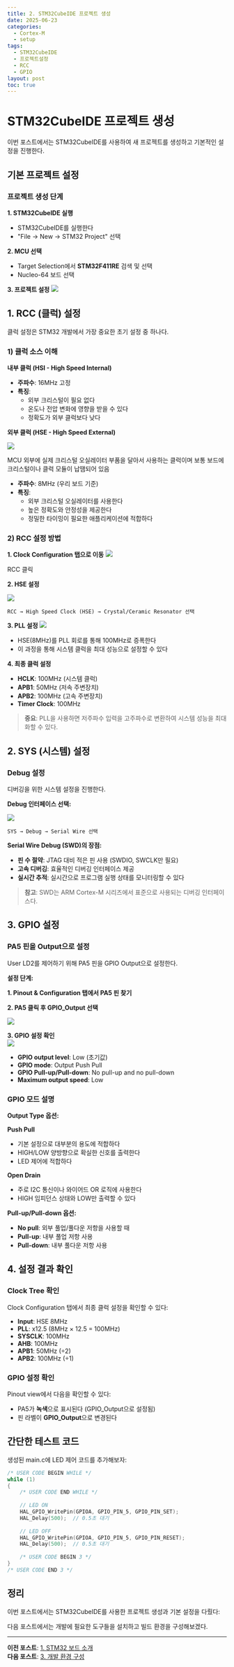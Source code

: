 ```yaml
---
title: 2. STM32CubeIDE 프로젝트 생성
date: 2025-06-23
categories:
  - Cortex-M
  - setup
tags:
  - STM32CubeIDE
  - 프로젝트설정
  - RCC
  - GPIO
layout: post
toc: true
---
```


# STM32CubeIDE 프로젝트 생성

이번 포스트에서는 STM32CubeIDE를 사용하여 새 프로젝트를 생성하고 기본적인 설정을 진행한다.

## 기본 프로젝트 설정

### 프로젝트 생성 단계

**1. STM32CubeIDE 실행**
- STM32CubeIDE를 실행한다
- "File → New → STM32 Project" 선택

**2. MCU 선택**
- Target Selection에서 **STM32F411RE** 검색 및 선택
- Nucleo-64 보드 선택

**3. 프로젝트 설정**
![](https://raw.githubusercontent.com/goeun-oh/ARM/main/0618/0.%EC%B4%88%EA%B8%B0%EC%84%B8%ED%8C%85/gen_project.png)

## 1. RCC (클럭) 설정


클럭 설정은 STM32 개발에서 가장 중요한 초기 설정 중 하나다.

### 1) 클럭 소스 이해

**내부 클럭 (HSI - High Speed Internal)**
- **주파수**: 16MHz 고정
- **특징**: 
  - 외부 크리스털이 필요 없다
  - 온도나 전압 변화에 영향을 받을 수 있다
  - 정확도가 외부 클럭보다 낮다

**외부 클럭 (HSE - High Speed External)**  

![](https://raw.githubusercontent.com/goeun-oh/ARM/main/0618/IMG_0431.jpeg)  

MCU 외부에 실제 크리스털 오실레이터 부품을 달아서 사용하는 클럭이며 보통 보드에 크리스털이나 클럭 모듈이 납땜되어 있음  
- **주파수**: 8MHz (우리 보드 기준)
- **특징**:
  - 외부 크리스털 오실레이터를 사용한다
  - 높은 정확도와 안정성을 제공한다
  - 정밀한 타이밍이 필요한 애플리케이션에 적합하다

### 2) RCC 설정 방법

**1. Clock Configuration 탭으로 이동**
![](https://raw.githubusercontent.com/goeun-oh/ARM/main/0618/0.%EC%B4%88%EA%B8%B0%EC%84%B8%ED%8C%85/RCC.png)

RCC 클릭

**2. HSE 설정**

![](https://raw.githubusercontent.com/goeun-oh/ARM/main/0618/0.%EC%B4%88%EA%B8%B0%EC%84%B8%ED%8C%85/RCC2.png)

```
RCC → High Speed Clock (HSE) → Crystal/Ceramic Resonator 선택
```

**3. PLL 설정**
![](https://raw.githubusercontent.com/goeun-oh/ARM/main/0618/0.%EC%B4%88%EA%B8%B0%EC%84%B8%ED%8C%85/image.png)

- HSE(8MHz)를 PLL 회로를 통해 100MHz로 증폭한다
- 이 과정을 통해 시스템 클럭을 최대 성능으로 설정할 수 있다

**4. 최종 클럭 설정**
- **HCLK**: 100MHz (시스템 클럭)
- **APB1**: 50MHz (저속 주변장치)
- **APB2**: 100MHz (고속 주변장치)
- **Timer Clock**: 100MHz

> **중요**: PLL을 사용하면 저주파수 입력을 고주파수로 변환하여 시스템 성능을 최대화할 수 있다.

## 2. SYS (시스템) 설정

### Debug 설정

디버깅을 위한 시스템 설정을 진행한다.

**Debug 인터페이스 선택:**

![](https://raw.githubusercontent.com/goeun-oh/ARM/main/0618/0.%EC%B4%88%EA%B8%B0%EC%84%B8%ED%8C%85/sys.png)

```
SYS → Debug → Serial Wire 선택
```

**Serial Wire Debug (SWD)의 장점:**
- **핀 수 절약**: JTAG 대비 적은 핀 사용 (SWDIO, SWCLK만 필요)
- **고속 디버깅**: 효율적인 디버깅 인터페이스 제공
- **실시간 추적**: 실시간으로 프로그램 실행 상태를 모니터링할 수 있다

> **참고**: SWD는 ARM Cortex-M 시리즈에서 표준으로 사용되는 디버깅 인터페이스다.

## 3. GPIO 설정

### PA5 핀을 Output으로 설정

User LD2를 제어하기 위해 PA5 핀을 GPIO Output으로 설정한다.

**설정 단계:**

**1. Pinout & Configuration 탭에서 PA5 핀 찾기**

**2. PA5 클릭 후 GPIO_Output 선택**

![](https://raw.githubusercontent.com/goeun-oh/ARM/main/0618/0.%EC%B4%88%EA%B8%B0%EC%84%B8%ED%8C%85/image-2.png)

**3. GPIO 설정 확인**  
![](https://raw.githubusercontent.com/goeun-oh/ARM/main/0618/0.%EC%B4%88%EA%B8%B0%EC%84%B8%ED%8C%85/image-3.png)

- **GPIO output level**: Low (초기값)
- **GPIO mode**: Output Push Pull
- **GPIO Pull-up/Pull-down**: No pull-up and no pull-down
- **Maximum output speed**: Low

### GPIO 모드 설명

**Output Type 옵션:**

**Push Pull**
- 기본 설정으로 대부분의 용도에 적합하다
- HIGH/LOW 양방향으로 확실한 신호를 출력한다
- LED 제어에 적합하다

**Open Drain**
- 주로 I2C 통신이나 와이어드 OR 로직에 사용한다
- HIGH 임피던스 상태와 LOW만 출력할 수 있다

**Pull-up/Pull-down 옵션:**
- **No pull**: 외부 풀업/풀다운 저항을 사용할 때
- **Pull-up**: 내부 풀업 저항 사용
- **Pull-down**: 내부 풀다운 저항 사용

## 4. 설정 결과 확인

### Clock Tree 확인

Clock Configuration 탭에서 최종 클럭 설정을 확인할 수 있다:

- **Input**: HSE 8MHz
- **PLL**: x12.5 (8MHz × 12.5 = 100MHz)
- **SYSCLK**: 100MHz
- **AHB**: 100MHz
- **APB1**: 50MHz (÷2)
- **APB2**: 100MHz (÷1)

### GPIO 설정 확인

Pinout view에서 다음을 확인할 수 있다:
- PA5가 **녹색**으로 표시된다 (GPIO_Output으로 설정됨)
- 핀 라벨이 **GPIO_Output**으로 변경된다


## 간단한 테스트 코드

생성된 main.c에 LED 제어 코드를 추가해보자:

```c
/* USER CODE BEGIN WHILE */
while (1)
{
    /* USER CODE END WHILE */
    
    // LED ON
    HAL_GPIO_WritePin(GPIOA, GPIO_PIN_5, GPIO_PIN_SET);
    HAL_Delay(500);  // 0.5초 대기
    
    // LED OFF
    HAL_GPIO_WritePin(GPIOA, GPIO_PIN_5, GPIO_PIN_RESET);
    HAL_Delay(500);  // 0.5초 대기
    
    /* USER CODE BEGIN 3 */
}
/* USER CODE END 3 */
```

## 정리

이번 포스트에서는 STM32CubeIDE를 사용한 프로젝트 생성과 기본 설정을 다뤘다:

다음 포스트에서는 개발에 필요한 도구들을 설치하고 빌드 환경을 구성해보겠다.

---

**이전 포스트**: [1. STM32 보드 소개](/2025/06/23/0.cortex-m-board-introduction/)  
**다음 포스트**: [3. 개발 환경 구성](/2025/06/23/cortex-m-development-environment)
